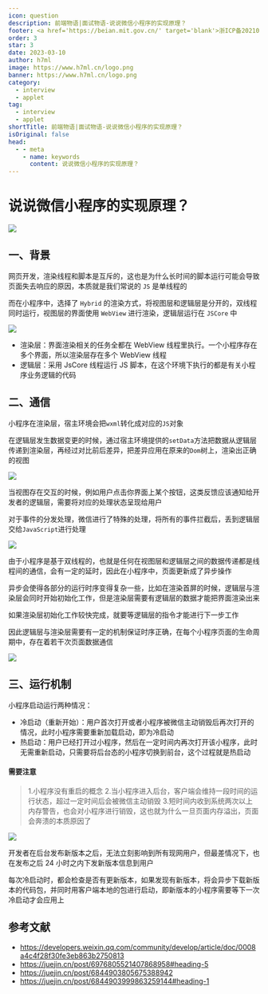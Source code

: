 ```yaml
---
icon: question
description: 前端物语|面试物语-说说微信小程序的实现原理？
footer: <a href='https://beian.mit.gov.cn/' target='blank'>浙ICP备2021037683号-2</a>说说微信小程序的实现原理？
order: 3
star: 3
date: 2023-03-10
author: h7ml
image: https://www.h7ml.cn/logo.png
banner: https://www.h7ml.cn/logo.png
category:
  - interview
  - applet
tag:
  - interview
  - applet
shortTitle: 前端物语|面试物语-说说微信小程序的实现原理？
isOriginal: false
head:
  - - meta
    - name: keywords
      content: 说说微信小程序的实现原理？
---
```


# 说说微信小程序的实现原理？

![](http://static.5ibug.net/vitepress/assets/images/interview/4407cb60-3722-11ec-a752-75723a64e8f5.png)

## 一、背景

网页开发，渲染线程和脚本是互斥的，这也是为什么长时间的脚本运行可能会导致页面失去响应的原因，本质就是我们常说的 `JS` 是单线程的

而在小程序中，选择了 `Hybrid` 的渲染方式，将视图层和逻辑层是分开的，双线程同时运行，视图层的界面使用 `WebView` 进行渲染，逻辑层运行在 `JSCore` 中

![](http://static.5ibug.net/vitepress/assets/images/interview/4e322e50-3722-11ec-8e64-91fdec0f05a1.png)

- 渲染层：界面渲染相关的任务全都在 WebView 线程里执行。一个小程序存在多个界面，所以渲染层存在多个 WebView 线程
- 逻辑层：采用 JsCore 线程运行 JS 脚本，在这个环境下执行的都是有关小程序业务逻辑的代码

## 二、通信

小程序在渲染层，宿主环境会把`wxml`转化成对应的`JS`对象

在逻辑层发生数据变更的时候，通过宿主环境提供的`setData`方法把数据从逻辑层传递到渲染层，再经过对比前后差异，把差异应用在原来的`Dom`树上，渲染出正确的视图

![](http://static.5ibug.net/vitepress/assets/images/interview/5948ed10-3722-11ec-a752-75723a64e8f5.png)

当视图存在交互的时候，例如用户点击你界面上某个按钮，这类反馈应该通知给开发者的逻辑层，需要将对应的处理状态呈现给用户

对于事件的分发处理，微信进行了特殊的处理，将所有的事件拦截后，丢到逻辑层交给`JavaScript`进行处理

![](http://static.5ibug.net/vitepress/assets/images/interview/61f9f670-3722-11ec-a752-75723a64e8f5.png)

由于小程序是基于双线程的，也就是任何在视图层和逻辑层之间的数据传递都是线程间的通信，会有一定的延时，因此在小程序中，页面更新成了异步操作

异步会使得各部分的运行时序变得复杂一些，比如在渲染首屏的时候，逻辑层与渲染层会同时开始初始化工作，但是渲染层需要有逻辑层的数据才能把界面渲染出来

如果渲染层初始化工作较快完成，就要等逻辑层的指令才能进行下一步工作

因此逻辑层与渲染层需要有一定的机制保证时序正确，在每个小程序页面的生命周期中，存在着若干次页面数据通信

![](http://static.5ibug.net/vitepress/assets/images/interview/6cb798b0-3722-11ec-a752-75723a64e8f5.png)

## 三、运行机制

小程序启动运行两种情况：

- 冷启动（重新开始）：用户首次打开或者小程序被微信主动销毁后再次打开的情况，此时小程序需要重新加载启动，即为冷启动
- 热启动：用户已经打开过小程序，然后在一定时间内再次打开该小程序，此时无需重新启动，只需要将后台态的小程序切换到前台，这个过程就是热启动

#### 需要注意

> 1.小程序没有重启的概念
> 2.当小程序进入后台，客户端会维持一段时间的运行状态，超过一定时间后会被微信主动销毁
> 3.短时间内收到系统两次以上内存警告，也会对小程序进行销毁，这也就为什么一旦页面内存溢出，页面会奔溃的本质原因了

![](http://static.5ibug.net/vitepress/assets/images/interview/968c8510-3722-11ec-a752-75723a64e8f5.png)

开发者在后台发布新版本之后，无法立刻影响到所有现网用户，但最差情况下，也在发布之后 24 小时之内下发新版本信息到用户

每次冷启动时，都会检查是否有更新版本，如果发现有新版本，将会异步下载新版本的代码包，并同时用客户端本地的包进行启动，即新版本的小程序需要等下一次冷启动才会应用上

## 参考文献

- <https://developers.weixin.qq.com/community/develop/article/doc/0008a4c4f28f30fe3eb863b2750813>
- <https://juejin.cn/post/6976805521407868958#heading-5>
- <https://juejin.cn/post/6844903805675388942>
- <https://juejin.cn/post/6844903999863259144#heading-1>
